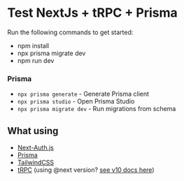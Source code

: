 # Test NextJs + tRPC + Prisma

Run the following commands to get started:

- npm install
- npx prisma migrate dev
- npm run dev

### Prisma

- `npx prisma generate` - Generate Prisma client
- `npx prisma studio` - Open Prisma Studio
- `npx prisma migrate dev` - Run migrations from schema

## What using

- [Next-Auth.js](https://next-auth.js.org)
- [Prisma](https://prisma.io)
- [TailwindCSS](https://tailwindcss.com)
- [tRPC](https://trpc.io) (using @next version? [see v10 docs here](https://alpha.trpc.io))
